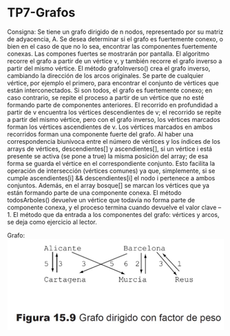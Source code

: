 # TP7-Grafos
Consigna:
Se tiene un grafo dirigido de n nodos, representado por su matriz de adyacencia, A. Se desea
determinar si el grafo es fuertemente conexo, o bien en el caso de que no lo sea, encontrar las
componentes fuertemente conexas. Las compones fuertes se mostrarán por pantalla.
El algoritmo recorre el grafo a partir de un vértice v, y también recorre el grafo inverso
a partir del mismo vértice. El método grafoInverso() crea el grafo inverso, cambiando la
dirección de los arcos originales.
Se parte de cualquier vértice, por ejemplo el primero, para encontrar el conjunto de vértices
que están interconectados. Si son todos, el grafo es fuertemente conexo; en caso contrario, se
repite el proceso a partir de un vértice que no esté formando parte de componentes anteriores.
El recorrido en profundidad a partir de v encuentra los vértices descendientes de v; el recorrido
se repite a partir del mismo vértice, pero con el grafo inverso, los vértices marcados forman los
vértices ascendientes de v. Los vértices marcados en ambos recorridos forman una componente
fuerte del grafo.
Al haber una correspondencia biunívoca entre el número de vértices y los índices de los arrays
de vértices, descendientes[] y ascendientes[], si un vértice i está presente se activa (se
pone a true) la misma posición del array; de esa forma se guarda el vértice en el correspondiente
conjunto. Esto facilita la operación de intersección (vértices comunes) ya que, simplemente, si
se cumple ascendientes[i] && descendientes[i] el nodo i pertenece a ambos conjuntos.
Además, en el array bosque[] se marcan los vértices que ya están formando parte de una componente
conexa. El método todosArboles() devuelve un vértice que todavía no forma parte de
componente conexa, y el proceso termina cuando devuelve el valor clave –1.
El método que da entrada a los componentes del grafo: vértices y arcos, se deja como ejercicio
al lector.

Grafo:
![Image Alt](https://github.com/AugustoPaz13/TP7-Grafos/blob/b05bdc7dd6a6ce94f2a5249e32a21feed1f4426a/Grafo%2015.9.jpg)
